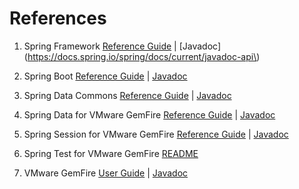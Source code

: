 # References

<!-- 
 Copyright (c) VMware, Inc. 2022. All rights reserved.
 Licensed to the Apache Software Foundation (ASF) under one or more contributor license
 agreements. See the NOTICE file distributed with this work for additional information regarding
 copyright ownership. The ASF licenses this file to You under the Apache License, Version 2.0 (the
 "License"); you may not use this file except in compliance with the License. You may obtain a
 copy of the License at
 
 http://www.apache.org/licenses/LICENSE-2.0
 
 Unless required by applicable law or agreed to in writing, software distributed under the License
 is distributed on an "AS IS" BASIS, WITHOUT WARRANTIES OR CONDITIONS OF ANY KIND, either express
 or implied. See the License for the specific language governing permissions and limitations under
 the License.
-->

1.  Spring Framework [Reference Guide](https://docs.spring.io/spring/docs/current/spring-framework-reference) |
    [Javadoc](https://docs.spring.io/spring/docs/current/javadoc-api\)

2.  Spring Boot [Reference Guide](https://docs.spring.io/spring-boot/docs/current/reference/html) |
    [Javadoc](https://docs.spring.io/spring-boot/docs/current/api)

3.  Spring Data Commons [Reference Guide](https://docs.spring.io/spring-data/commons/docs/current/reference/html) | [Javadoc](https://docs.spring.io/spring-data/commons/docs/current/api)

4.  Spring Data for VMware GemFire
    [Reference Guide](https://docs.spring.io/spring-data/geode/docs/current/reference/html) |
    [Javadoc](https://docs.spring.io/spring/docs/current/javadoc-api)

5.  Spring Session for VMware GemFire
    [Reference Guide](https://docs.spring.io/autorepo/docs/spring-session-data-geode-build/2.7.1/reference/html5) |
    [Javadoc](https://docs.spring.io/autorepo/docs/spring-session-data-geode-build/2.7.1/api)

6.  Spring Test for VMware GemFire
    [README](https://github.com/spring-projects/spring-test-data-geode#spring-test-framework-for-apache-geode%E2%80%94%E2%80%8Bvmware-tanzu-gemfire)

7.  VMware GemFire [User Guide](https://geode.apache.org/docs/guide/115) |
    [Javadoc](https://geode.apache.org/releases/latest/javadoc)

